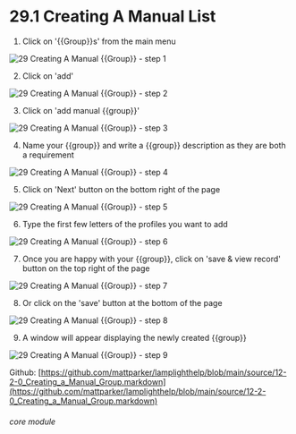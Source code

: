 # 29.1 Creating A Manual List

1. Click on &#039;{{Group}}s&#039; from the main menu

![29 Creating A Manual {{Group}} - step 1](29 Creating_A_Manual_List_im_1.png)

2. Click on &#039;add&#039;

![29 Creating A Manual {{Group}} - step 2](29 Creating_A_Manual_List_im_2.png)

3. Click on &#039;add manual {{group}}&#039;

![29 Creating A Manual {{Group}} - step 3](29 Creating_A_Manual_List_im_3.png)

4. Name your {{group}} and write a {{group}} description as they are both a requirement

![29 Creating A Manual {{Group}} - step 4](29 Creating_A_Manual_List_im_4.png)

5. Click on &#039;Next&#039; button on the bottom right of the page

![29 Creating A Manual {{Group}} - step 5](29 Creating_A_Manual_List_im_5.png)

6. Type the first few letters of the profiles you want to add

![29 Creating A Manual {{Group}} - step 6](29 Creating_A_Manual_List_im_6.png)

7. Once you are happy with your {{group}}, click on &#039;save &amp; view record&#039; button on the top right of the page

![29 Creating A Manual {{Group}} - step 7](29 Creating_A_Manual_List_im_7.png)

8. Or click on the &#039;save&#039; button at the bottom of the page

![29 Creating A Manual {{Group}} - step 8](29 Creating_A_Manual_List_im_8.png)

9. A window will appear displaying the newly created {{group}}

![29 Creating A Manual {{Group}} - step 9](29 Creating_A_Manual_List_im_9.png)

Github: [https://github.com/mattparker/lamplighthelp/blob/main/source/12-2-0_Creating_a_Manual_Group.markdown](https://github.com/mattparker/lamplighthelp/blob/main/source/12-2-0_Creating_a_Manual_Group.markdown)


###### core module
